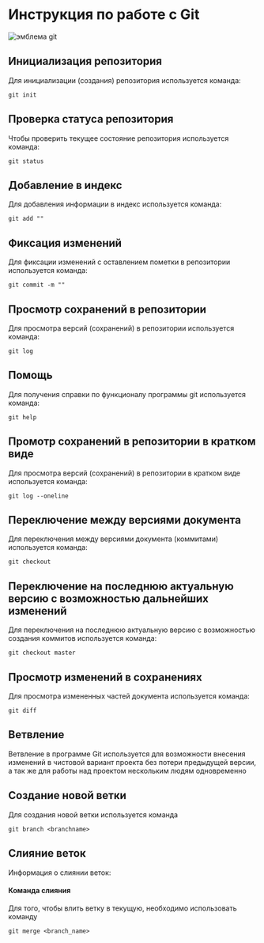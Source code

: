 # **Инструкция по работе с Git**

![эмблема git](git_logo.png)

## Инициализация репозитория

Для инициализации (создания) репозитория используется команда: 

    git init

## Проверка статуса репозитория

Чтобы проверить текущее состояние репозитория используется команда:

    git status

## Добавление в индекс

Для добавления информации в индекс используется команда:

    git add ""

## Фиксация изменений

Для фиксации изменений с оставлением пометки в репозитории используется команда:

    git commit -m ""

## Просмотр сохранений в репозитории

Для просмотра версий (сохранений) в репозитории используется команда: 

    git log

## Помощь 

Для получения справки по функционалу программы git используется команда:

    git help

## Промотр сохранений в репозитории в кратком виде

Для просмотра версий (сохранений) в репозитории в кратком виде используется команда:

    git log --oneline

## Переключение между версиями документа

Для переключения между версиями документа (коммитами) используется команда:

    git checkout

## Переключение на последнюю актуальную версию с возможностью дальнейших изменений

Для переключения на последнюю актуальную версию с возможностью создания коммитов используется команда:

    git checkout master

## Просмотр изменений в сохранениях

Для просмотра измененных частей документа используется команда:

    git diff

## Ветвление

Ветвление в программе Git используется для возможности внесения изменений в чистовой вариант проекта без потери предыдущей версии, а так же для работы над проектом нескольким людям одновременно 

## Создание новой ветки

Для создания новой ветки используется команда

    git branch <branchname>

## Слияние веток

Информация о слиянии веток:

#### Команда слияния

Для того, чтобы влить ветку в текущую, необходимо использовать команду 

    git merge <branch_name>

